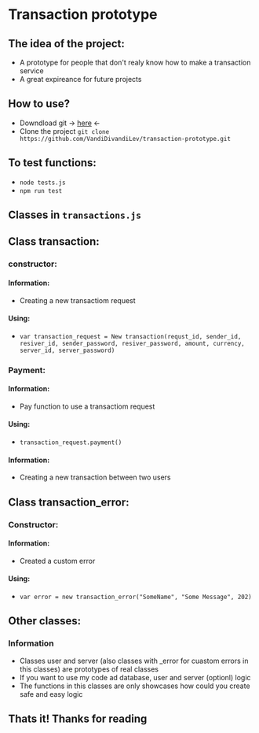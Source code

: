 # Transaction prototype

## The idea of the project:

- A prototype for people that don't realy know how to make a transaction service
- A great expireance for future projects

## How to use? 

- Downdload git -> [here](https://git-scm.com/book/en/v2/Getting-Started-Installing-Git) <-
- Clone the project `git clone https://github.com/VandiDivandiLev/transaction-prototype.git`

## To test functions:
- `node tests.js`
- `npm run test`

## Classes in `transactions.js`

## Class transaction:

### constructor:

####  Information:

- Creating a new transactiom request

#### Using:

- `var transaction_request = New transaction(requst_id, sender_id, resiver_id, sender_password, resiver_password, amount, currency, server_id, server_password)`

### Payment:

#### Information:

- Pay function to use a transactiom request

#### Using:

- `transaction_request.payment()`

#### Information:

- Creating a new transaction between two users

## Class transaction_error:

### Constructor:

#### Information:

- Created a custom error

#### Using:

- `var error = new transaction_error("SomeName", "Some Message", 202)`

## Other classes:

### Information

- Classes user and server (also classes with _error for cuastom errors in this classes) are prototypes of real classes
- If you want to use my code ad database, user and server (optionl) logic
- The functions in this classes are only showcases how could you create safe and easy logic

## Thats it! Thanks for reading 

